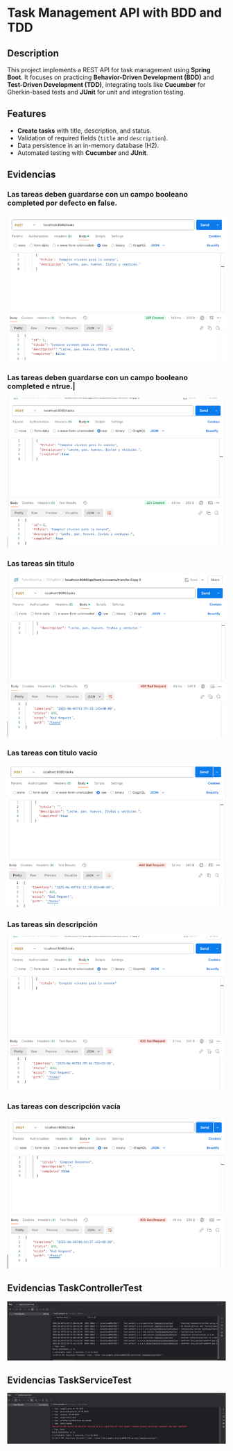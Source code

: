 # Task Management API with BDD and TDD

## Description
This project implements a REST API for task management using **Spring Boot**. It focuses on practicing **Behavior-Driven Development (BDD)** and **Test-Driven Development (TDD)**, integrating tools like **Cucumber** for Gherkin-based tests and **JUnit** for unit and integration testing.

## Features
- **Create tasks** with title, description, and status.
- Validation of required fields (`title` and `description`).
- Data persistence in an in-memory database (H2).
- Automated testing with **Cucumber** and **JUnit**.

## Evidencias

### Las tareas deben guardarse con un campo booleano completed por defecto en false.
![img.png](img.png)

### Las tareas deben guardarse con un campo booleano completed e ntrue.|
![img_1.png](img_1.png)

### Las tareas sin titulo
![img_2.png](img_2.png)

### Las tareas con titulo vacio
![img_7.png](img_7.png)

### Las tareas sin descripción
![img_3.png](img_3.png)

### Las tareas con descripción vacía
![img_8.png](img_8.png)

## Evidencias TaskControllerTest
![img_5.png](img_5.png)

## Evidencias TaskServiceTest
![img_6.png](img_6.png)





